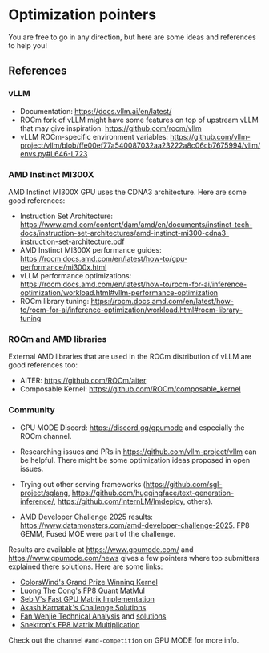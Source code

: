 # Optimization pointers

You are free to go in any direction, but here are some ideas and references to help you!

## References

### vLLM

* Documentation: https://docs.vllm.ai/en/latest/
* ROCm fork of vLLM might have some features on top of upstream vLLM that may give inspiration: https://github.com/rocm/vllm
* vLLM ROCm-specific environment variables: https://github.com/vllm-project/vllm/blob/ffe00ef77a540087032aa23222a8c06cb7675994/vllm/envs.py#L646-L723

### AMD Instinct MI300X

AMD Instinct MI300X GPU uses the CDNA3 architecture. Here are some good references:

* Instruction Set Architecture: https://www.amd.com/content/dam/amd/en/documents/instinct-tech-docs/instruction-set-architectures/amd-instinct-mi300-cdna3-instruction-set-architecture.pdf
* AMD Instinct MI300X performance guides: https://rocm.docs.amd.com/en/latest/how-to/gpu-performance/mi300x.html
* vLLM performance optimizations: https://rocm.docs.amd.com/en/latest/how-to/rocm-for-ai/inference-optimization/workload.html#vllm-performance-optimization
* ROCm library tuning: https://rocm.docs.amd.com/en/latest/how-to/rocm-for-ai/inference-optimization/workload.html#rocm-library-tuning

### ROCm and AMD libraries

External AMD libraries that are used in the ROCm distribution of vLLM are good references too:

* AITER: https://github.com/ROCm/aiter
* Composable Kernel: https://github.com/ROCm/composable_kernel

### Community

* GPU MODE Discord: https://discord.gg/gpumode and especially the ROCm channel.
* Researching issues and PRs in https://github.com/vllm-project/vllm can be helpful. There might be some optimization ideas proposed in open issues.
* Trying out other serving frameworks (https://github.com/sgl-project/sglang, https://github.com/huggingface/text-generation-inference/, https://github.com/InternLM/lmdeploy, others).

* AMD Developer Challenge 2025 results: https://www.datamonsters.com/amd-developer-challenge-2025. FP8 GEMM, Fused MOE were part of the challenge.

Results are available at https://www.gpumode.com/ and https://www.gpumode.com/news gives a few pointers where top submitters explained there solutions. Here are some links:
* [ColorsWind's Grand Prize Winning Kernel](https://github.com/ColorsWind/AMD-Developer-Challenge-2025)
* [Luong The Cong's FP8 Quant MatMul](https://github.com/luongthecong123/fp8-quant-matmul)
* [Seb V's Fast GPU Matrix Implementation](https://seb-v.github.io/optimization/update/2025/01/20/Fast-GPU-Matrix-multiplication.html)
* [Akash Karnatak's Challenge Solutions](https://akashkarnatak.github.io/amd-challenge/)
* [Fan Wenjie Technical Analysis](https://www.bilibili.com/read/cv41954307/?opus_fallback=1) and [solutions](https://gitee.com/fanwenjie/reference-kernels/)
* [Snektron's FP8 Matrix Multiplication](https://github.com/Snektron/gpumode-amd-fp8-mm)

Check out the channel `#amd-competition` on GPU MODE for more info.